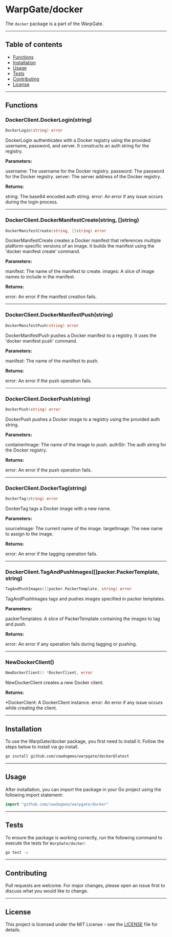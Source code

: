 # WarpGate/docker

The `docker` package is a part of the WarpGate.

---

## Table of contents

- [Functions](#functions)
- [Installation](#installation)
- [Usage](#usage)
- [Tests](#tests)
- [Contributing](#contributing)
- [License](#license)

---

## Functions

### DockerClient.DockerLogin(string)

```go
DockerLogin(string) error
```

DockerLogin authenticates with a Docker registry using the provided
username, password, and server. It constructs an auth string for
the registry.

**Parameters:**

username: The username for the Docker registry.
password: The password for the Docker registry.
server: The server address of the Docker registry.

**Returns:**

string: The base64 encoded auth string.
error: An error if any issue occurs during the login process.

---

### DockerClient.DockerManifestCreate(string, []string)

```go
DockerManifestCreate(string, []string) error
```

DockerManifestCreate creates a Docker manifest that references multiple
platform-specific versions of an image. It builds the manifest using the
'docker manifest create' command.

**Parameters:**

manifest: The name of the manifest to create.
images: A slice of image names to include in the manifest.

**Returns:**

error: An error if the manifest creation fails.

---

### DockerClient.DockerManifestPush(string)

```go
DockerManifestPush(string) error
```

DockerManifestPush pushes a Docker manifest to a registry. It uses the
'docker manifest push' command.

**Parameters:**

manifest: The name of the manifest to push.

**Returns:**

error: An error if the push operation fails.

---

### DockerClient.DockerPush(string)

```go
DockerPush(string) error
```

DockerPush pushes a Docker image to a registry using the provided
auth string.

**Parameters:**

containerImage: The name of the image to push.
authStr: The auth string for the Docker registry.

**Returns:**

error: An error if the push operation fails.

---

### DockerClient.DockerTag(string)

```go
DockerTag(string) error
```

DockerTag tags a Docker image with a new name.

**Parameters:**

sourceImage: The current name of the image.
targetImage: The new name to assign to the image.

**Returns:**

error: An error if the tagging operation fails.

---

### DockerClient.TagAndPushImages([]packer.PackerTemplate, string)

```go
TagAndPushImages([]packer.PackerTemplate, string) error
```

TagAndPushImages tags and pushes images specified in packer templates.

**Parameters:**

packerTemplates: A slice of PackerTemplate containing the images to tag
and push.

**Returns:**

error: An error if any operation fails during tagging or pushing.

---

### NewDockerClient()

```go
NewDockerClient() *DockerClient, error
```

NewDockerClient creates a new Docker client.

**Returns:**

*DockerClient: A DockerClient instance.
error: An error if any issue occurs while creating the client.

---

## Installation

To use the WarpGate/docker package, you first need to install it.
Follow the steps below to install via go install.

```bash
go install github.com/cowdogmoo/warpgate/docker@latest
```

---

## Usage

After installation, you can import the package in your Go project
using the following import statement:

```go
import "github.com/cowdogmoo/warpgate/docker"
```

---

## Tests

To ensure the package is working correctly, run the following
command to execute the tests for `WarpGate/docker`:

```bash
go test -v
```

---

## Contributing

Pull requests are welcome. For major changes,
please open an issue first to discuss what
you would like to change.

---

## License

This project is licensed under the MIT
License - see the [LICENSE](https://github.com/CowDogMoo/WarpGate/blob/main/LICENSE)
file for details.
